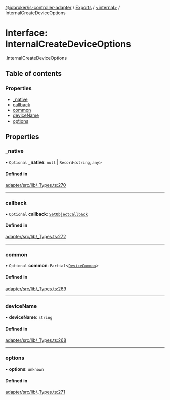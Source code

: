 [@iobroker/js-controller-adapter](../README.md) / [Exports](../modules.md) / [<internal\>](../modules/internal_.md) / InternalCreateDeviceOptions

# Interface: InternalCreateDeviceOptions

[<internal>](../modules/internal_.md).InternalCreateDeviceOptions

## Table of contents

### Properties

- [\_native](internal_.InternalCreateDeviceOptions.md#_native)
- [callback](internal_.InternalCreateDeviceOptions.md#callback)
- [common](internal_.InternalCreateDeviceOptions.md#common)
- [deviceName](internal_.InternalCreateDeviceOptions.md#devicename)
- [options](internal_.InternalCreateDeviceOptions.md#options)

## Properties

### \_native

• `Optional` **\_native**: ``null`` \| `Record`<`string`, `any`\>

#### Defined in

[adapter/src/lib/_Types.ts:270](https://github.com/ioBroker/ioBroker.js-controller/blob/ca2ecbe8/packages/adapter/src/lib/_Types.ts#L270)

___

### callback

• `Optional` **callback**: [`SetObjectCallback`](../modules/internal_.md#setobjectcallback)

#### Defined in

[adapter/src/lib/_Types.ts:272](https://github.com/ioBroker/ioBroker.js-controller/blob/ca2ecbe8/packages/adapter/src/lib/_Types.ts#L272)

___

### common

• `Optional` **common**: `Partial`<[`DeviceCommon`](internal_.DeviceCommon.md)\>

#### Defined in

[adapter/src/lib/_Types.ts:269](https://github.com/ioBroker/ioBroker.js-controller/blob/ca2ecbe8/packages/adapter/src/lib/_Types.ts#L269)

___

### deviceName

• **deviceName**: `string`

#### Defined in

[adapter/src/lib/_Types.ts:268](https://github.com/ioBroker/ioBroker.js-controller/blob/ca2ecbe8/packages/adapter/src/lib/_Types.ts#L268)

___

### options

• **options**: `unknown`

#### Defined in

[adapter/src/lib/_Types.ts:271](https://github.com/ioBroker/ioBroker.js-controller/blob/ca2ecbe8/packages/adapter/src/lib/_Types.ts#L271)
